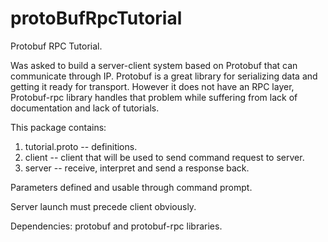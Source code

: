 protoBufRpcTutorial
===================

Protobuf RPC Tutorial.

Was asked to build a server-client system based on Protobuf that can communicate through IP.
Protobuf is a great library for serializing data and getting it ready for transport. However it does not have an RPC layer,
Protobuf-rpc library handles that problem while suffering from lack of documentation and lack of tutorials.

This package contains:
1. tutorial.proto -- definitions.
2. client -- client that will be used to send command request to server.
3. server -- receive, interpret and send a response back.

Parameters defined and usable through command prompt.

Server launch must precede client obviously.

Dependencies: protobuf and protobuf-rpc libraries.